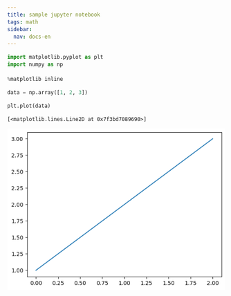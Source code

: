 ```yaml
---
title: sample jupyter notebook
tags: math
sidebar:
  nav: docs-en
---
```


```python
import matplotlib.pyplot as plt
import numpy as np

%matplotlib inline
```


```python
data = np.array([1, 2, 3])
```


```python
plt.plot(data)
```




    [<matplotlib.lines.Line2D at 0x7f3bd7089690>]




    
![Jupyter Notebook Plot](/assets/notebooks/2023-10-05-sample_files/2023-10-05-sample_3_1.png)
    

